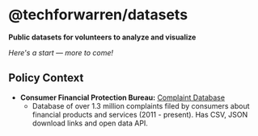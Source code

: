 # @techforwarren/datasets

**Public datasets for volunteers to analyze and visualize**

*Here's a start — more to come!*

## Policy Context

- **Consumer Financial Protection Bureau:** [Complaint Database](https://www.consumerfinance.gov/data-research/consumer-complaints/)
  + Database of over 1.3 million complaints filed by consumers about financial products and services (2011 - present). Has CSV, JSON download links and open data API.
